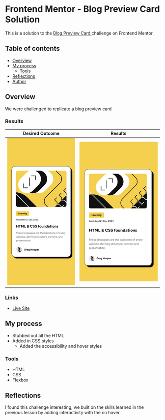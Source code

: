 # Frontend Mentor - Blog Preview Card Solution
This is a solution to the [Blog Preview Card ](https://www.frontendmentor.io/challenges/blog-preview-card-ckPaj01IcS) challenge on Frontend Mentor. 

## Table of contents

- [Overview](#overview)
- [My process](#my-process)
  - [Tools](#built-with)
- [Reflections](#reflections)  
- [Author](#author)


## Overview
We were challenged to replicate a blog preview card
### Results

|Desired Outcome | Results|
|----------------|--------|
|![](./design/mobile-design.jpg) | ![](./assets/images/solution.png)|



### Links
- [Live Site](https://taylor-mcneil.github.io/FrontendMentorSolutions/blog-preview-card-main/)

## My process
- Stubbed out all the HTML
- Added in CSS styles
    - Added the accessibility and hover styles

### Tools

- HTML
- CSS 
- Flexbox

## Reflections
I found this challenge interesting, we built on the skills learned in the previous lesson by adding interactivity with the on hover.

